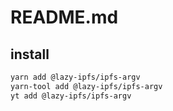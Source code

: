 # README.md

    

## install

```bash
yarn add @lazy-ipfs/ipfs-argv
yarn-tool add @lazy-ipfs/ipfs-argv
yt add @lazy-ipfs/ipfs-argv
```

